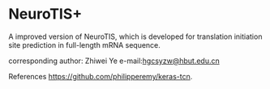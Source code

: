 # NeuroTIS+

A improved version of NeuroTIS, which is developed for translation initiation site prediction in full-length mRNA sequence.


corresponding author: Zhiwei Ye
e-mail:hgcsyzw@hbut.edu.cn

References
https://github.com/philipperemy/keras-tcn.
